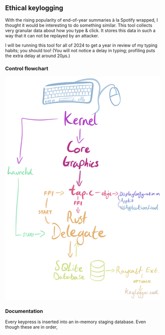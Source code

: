 ## Ethical keylogging

With the rising popularity of end-of-year summaries à la Spotify wrapped, I thought it would be interesting to do something similar.
This tool collects very granular data about how you type & click.
It stores this data in such a way that it can not be replayed by an attacker.

I will be running this tool for all of 2024 to get a year in review of my typing habits; you should too!
(You will not notice a delay in typing; profiling puts the extra delay at around 20μs.)

### Control flowchart

<picture>
  <source media="(max-width: 700px)" srcset="assets/flowchart.png" width="100%">
  <source media="(min-width: 701px)" srcset="assets/flowchart.png" width="50%">
  <img src="assets/flowchart.png" alt="control flowchart">
</picture>


### Documentation
Every keypress is inserted into an in-memory staging database. Even though these are in order,
